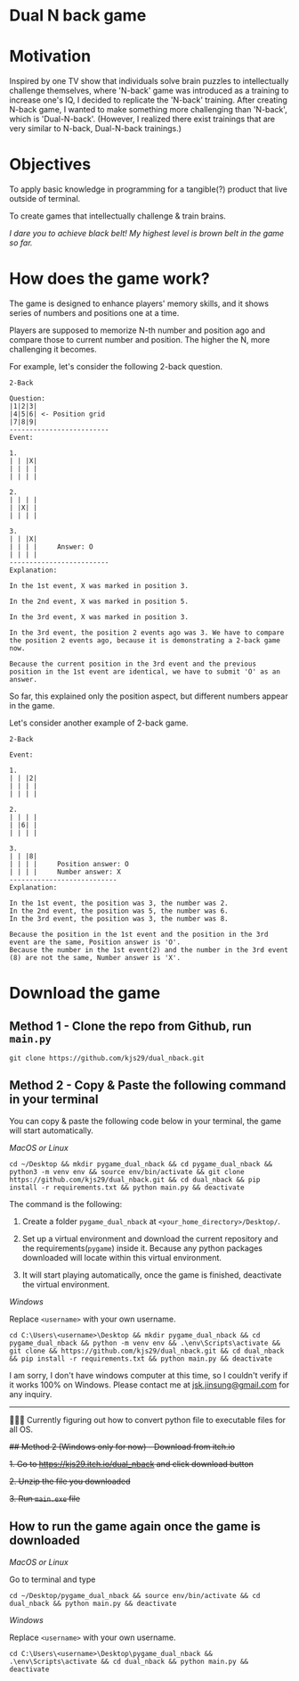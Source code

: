 # Dual N back game

# Motivation

Inspired by one TV show that individuals solve brain puzzles to intellectually challenge themselves, where 'N-back' game was introduced as a training to increase one's IQ, I decided to replicate the 'N-back' training. After creating N-back game, I wanted to make something more challenging than 'N-back', which is 'Dual-N-back'. (However, I realized there exist trainings that are very similar to N-back, Dual-N-back trainings.)

# Objectives

To apply basic knowledge in programming for a tangible(?) product that live outside of terminal.

To create games that intellectually challenge & train brains.

<em>I dare you to achieve black belt! My highest level is brown belt in the game so far.</em>

# How does the game work?

The game is designed to enhance players' memory skills, and it shows series of numbers and positions one at a time. 

Players are supposed to memorize N-th number and position ago and compare those to current number and position. The higher the N, more challenging it becomes.

For example, let's consider the following 2-back question. 

```
2-Back

Question:
|1|2|3|
|4|5|6| <- Position grid
|7|8|9|
-------------------------
Event:

1.
| | |X|
| | | |
| | | |

2.
| | | |
| |X| |
| | | |

3.
| | |X|
| | | |     Answer: O
| | | |
-------------------------
Explanation:

In the 1st event, X was marked in position 3.

In the 2nd event, X was marked in position 5.

In the 3rd event, X was marked in position 3.

In the 3rd event, the position 2 events ago was 3. We have to compare the position 2 events ago, because it is demonstrating a 2-back game now.

Because the current position in the 3rd event and the previous position in the 1st event are identical, we have to submit 'O' as an answer.
```

So far, this explained only the position aspect, but different numbers appear in the game.

Let's consider another example of 2-back game.

```
2-Back 

Event:

1.
| | |2|
| | | |
| | | |

2.
| | | |
| |6| |
| | | |

3.
| | |8|
| | | |     Position answer: O
| | | |     Number answer: X
---------------------------
Explanation:

In the 1st event, the position was 3, the number was 2.
In the 2nd event, the position was 5, the number was 6.
In the 3rd event, the position was 3, the number was 8.

Because the position in the 1st event and the position in the 3rd event are the same, Position answer is 'O'.
Because the number in the 1st event(2) and the number in the 3rd event (8) are not the same, Number answer is 'X'.
```

# Download the game

## Method 1 - Clone the repo from Github, run `main.py`

```
git clone https://github.com/kjs29/dual_nback.git
```

## Method 2 - Copy & Paste the following command in your terminal

You can copy & paste the following code below in your terminal, the game will start automatically.

<em>MacOS or Linux</em>

```
cd ~/Desktop && mkdir pygame_dual_nback && cd pygame_dual_nback && python3 -m venv env && source env/bin/activate && git clone https://github.com/kjs29/dual_nback.git && cd dual_nback && pip install -r requirements.txt && python main.py && deactivate
```

The command is the following:

1. Create a folder `pygame_dual_nback` at `<your_home_directory>/Desktop/`. 

2. Set up a virtual environment and download the current repository and the requirements(`pygame`) inside it. Because any python packages downloaded will locate within this virtual environment.

3. It will start playing automatically, once the game is finished, deactivate the virtual environment.

<em>Windows</em>

Replace `<username>` with your own username.

```
cd C:\Users\<username>\Desktop && mkdir pygame_dual_nback && cd pygame_dual_nback && python -m venv env && .\env\Scripts\activate && git clone && https://github.com/kjs29/dual_nback.git && cd dual_nback && pip install -r requirements.txt && python main.py && deactivate
```

I am sorry, I don't have windows computer at this time, so I couldn't verify if it works 100% on Windows. Please contact me at jsk.jinsung@gmail.com for any inquiry.

---

👨🏻‍💻 Currently figuring out how to convert python file to executable files for all OS.

~~## Method 2 (Windows only for now) - Download from itch.io~~

~~1. Go to https://kjs29.itch.io/dual_nback and click download button~~

~~2. Unzip the file you downloaded~~

~~3. Run `main.exe` file~~

## How to run the game again once the game is downloaded

<em>MacOS or Linux</em>

Go to terminal and type

```
cd ~/Desktop/pygame_dual_nback && source env/bin/activate && cd dual_nback && python main.py && deactivate
```

<em>Windows</em>

Replace `<username>` with your own username.

```
cd C:\Users\<username>\Desktop\pygame_dual_nback && .\env\Scripts\activate && cd dual_nback && python main.py && deactivate
```
